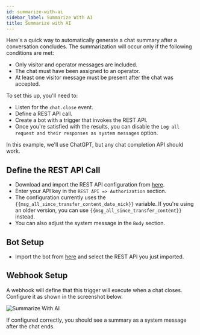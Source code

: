 ```yaml
---
id: summarize-with-ai
sidebar_label: Summarize With AI
title: Summarize with AI
---
```


Here's a quick way to automatically generate a chat summary after a conversation concludes. The summarization will occur only if the following conditions are met:

*   Only visitor and operator messages are included.
*   The chat must have been assigned to an operator.
*   At least one visitor message must be present after the chat was accepted.

To set this up, you'll need to:

*   Listen for the `chat.close` event.
*   Define a REST API call.
*   Create a bot with a trigger that invokes the REST API.
*   Once you're satisfied with the results, you can disable the `Log all request and their responses as system messages` option.

In this example, we'll use ChatGPT, but any chat completion API should work.

## Define the REST API Call

*   Download and import the REST API configuration from [here](/img/bot/ai/summarize-rest-api.json).
*   Enter your API key in the `REST API => Authorization` section.
*   The configuration currently uses the `{{msg_all_since_transfer_content_date_nick}}` variable. If you're using an older version, you can use `{{msg_all_since_transfer_content}}` instead.
*   You can also adjust the system message in the `Body` section.

## Bot Setup

*   Import the bot from [here](/img/bot/ai/summarize-with-ai-bot.json) and select the REST API you just imported.

## Webhook Setup

A webhook will define that this trigger will execute when a chat closes. Configure it as shown in the screenshot below.

![Summarize With AI](/img/bot/summarize-with-ai.png)

If configured correctly, you should see a summary as a system message after the chat ends.







